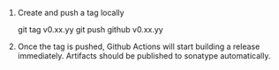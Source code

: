 
1. Create and push a tag locally

    git tag v0.xx.yy
    git push github v0.xx.yy

2. Once the tag is pushed, Github Actions will start building a release immediately.
   Artifacts should be published to sonatype automatically.
